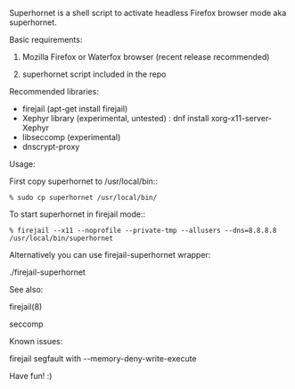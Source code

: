 Superhornet is a shell script to activate headless Firefox browser mode aka superhornet.

Basic requirements:

1. Mozilla Firefox or Waterfox browser (recent release recommended)

2. superhornet script included in the repo

Recommended libraries:

- firejail (apt-get install firejail)
- Xephyr library (experimental, untested) : dnf install xorg-x11-server-Xephyr
- libseccomp (experimental)
- dnscrypt-proxy 

Usage:

First copy superhornet to /usr/local/bin::

	% sudo cp superhornet /usr/local/bin/

To start superhornet in firejail mode::

	% firejail --x11 --noprofile --private-tmp --allusers --dns=8.8.8.8 /usr/local/bin/superhornet

Alternatively you can use firejail-superhornet wrapper:

./firejail-superhornet 

See also:

firejail(8) 

seccomp

Known issues:

firejail segfault with --memory-deny-write-execute


Have fun! :)
